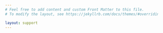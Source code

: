 ```yaml
---
# Feel free to add content and custom Front Matter to this file.
# To modify the layout, see https://jekyllrb.com/docs/themes/#overriding-theme-defaults

layout: support
---
```

